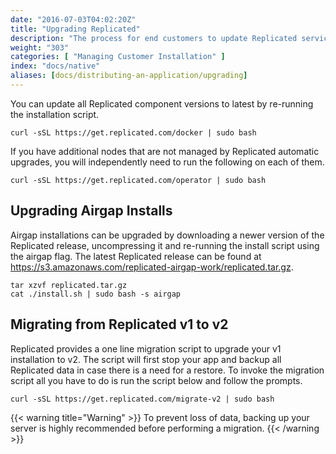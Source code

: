 ```yaml
---
date: "2016-07-03T04:02:20Z"
title: "Upgrading Replicated"
description: "The process for end customers to update Replicated services to access the latest improvements to the underlying system since their installation."
weight: "303"
categories: [ "Managing Customer Installation" ]
index: "docs/native"
aliases: [docs/distributing-an-application/upgrading]
---
```


You can update all Replicated component versions to latest by re-running the installation
script.

```shell
curl -sSL https://get.replicated.com/docker | sudo bash
```

If you have additional nodes that are not managed by Replicated automatic upgrades, you will independently need to run the following on each of them.

```shell
curl -sSL https://get.replicated.com/operator | sudo bash
```

## Upgrading Airgap Installs
Airgap installations can be upgraded by downloading a newer version of the Replicated release, uncompressing it and re-running the install script using the airgap flag.  The latest Replicated release can be found at https://s3.amazonaws.com/replicated-airgap-work/replicated.tar.gz.

```shell
tar xzvf replicated.tar.gz
cat ./install.sh | sudo bash -s airgap
```


## Migrating from Replicated v1 to v2
Replicated provides a one line migration script to upgrade your v1 installation to v2. The script will first stop your app
and backup all Replicated data in case there is a need for a restore. To invoke the migration script all you have to do
is run the script below and follow the prompts.

```shell
curl -sSL https://get.replicated.com/migrate-v2 | sudo bash
```

{{< warning title="Warning" >}}
To prevent loss of data, backing up your server is highly recommended before performing a migration.
{{< /warning >}}